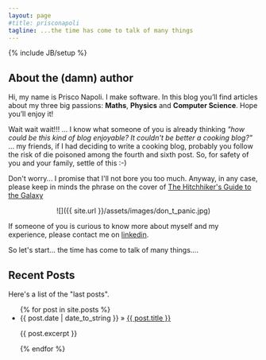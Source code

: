 ```yaml
---
layout: page
#title: prisconapoli
tagline: ...the time has come to talk of many things
---
```

{% include JB/setup %}

## About the (damn) author 
Hi, my name is Prisco Napoli. I make software. In this blog you’ll find articles about my three big passions: **Maths**, **Physics** and **Computer Science**. Hope you’ll enjoy it! 

Wait wait wait!!! ... I know what someone of you is already thinking *"how could be this kind of blog enjoyable? It couldn't be better a cooking blog?"* 
 ... my friends, if I had deciding to write a cooking blog, probably you follow the risk of die poisoned among the fourth and sixth post. So, for safety of you and your family, settle of this :-) 

Don't worry... I promise that I'll not bore you too much.  Anyway, in any case, please keep in minds the phrase on the cover of [The Hitchhiker's Guide to the Galaxy](http://en.wikipedia.org/wiki/The_Hitchhiker%27s_Guide_to_the_Galaxy)  

<div style="text-align:center" markdown="1">
![]({{ site.url }}/assets/images/don_t_panic.jpg)
</div>


If someone of you is curious to know more about myself and my experience, please contact me on [linkedin](http://ie.linkedin.com/in/prisconapoli/). 

So let's start... the time has come to talk of many things....

## Recent Posts

Here's a list of the "last posts".

<ul class="posts">
  {% for post in site.posts %}
    <li>
        <span>{{ post.date | date_to_string }}</span> &raquo; <a href="{{ BASE_PATH }}{{ post.url }}">{{ post.title }}</a>
        <p>{{ post.excerpt }}</p>
    </li>
  {% endfor %}
</ul>




